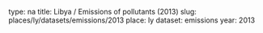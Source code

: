 type: na
title: Libya / Emissions of pollutants (2013)
slug: places/ly/datasets/emissions/2013
place: ly
dataset: emissions
year: 2013
